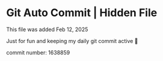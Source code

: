 # Git Auto Commit | Hidden File

This file was added Feb 12, 2025

Just for fun and keeping my daily git commit active 🤪

commit number: 1638859
